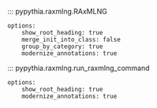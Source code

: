 
::: pypythia.raxmlng.RAxMLNG

    options:
        show_root_heading: true
        merge_init_into_class: false
        group_by_category: true
        modernize_annotations: true

::: pypythia.raxmlng.run_raxmlng_command

    options:
        show_root_heading: true
        modernize_annotations: true
